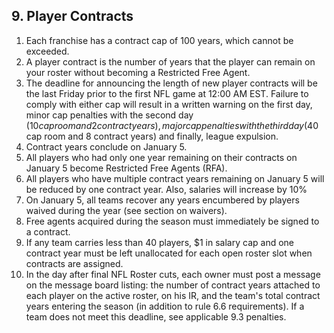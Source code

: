 ## 9. Player Contracts

1. Each franchise has a contract cap of 100 years, which cannot be exceeded.
1. A player contract is the number of years that the player can remain on your roster without becoming a Restricted Free Agent.
1. The deadline for announcing the length of new player contracts will be the last Friday prior to the first NFL game at 12:00 AM EST. Failure to comply with either cap will result in a written warning on the first day, minor cap penalties with the second day ($10 cap room and 2 contract years), major cap penalties with the third day ($40 cap room and 8 contract years) and finally, league expulsion.
1. Contract years conclude on January 5.
1. All players who had only one year remaining on their contracts on January 5 become Restricted Free Agents (RFA).
1. All players who have multiple contract years remaining on January 5 will be reduced by one contract year. Also, salaries will increase by 10%
1. On January 5, all teams recover any years encumbered by players waived during the year (see section on waivers).
1. Free agents acquired during the season must immediately be signed to a contract.
1. If any team carries less than 40 players, $1 in salary cap and one contract year must be left unallocated for each open roster slot when contracts are assigned.
1. In the day after final NFL Roster cuts, each owner must post a message on the message board listing: the number of contract years attached to each player on the active roster, on his IR, and the team's total contract years entering the season (in addition to rule 6.6 requirements). If a team does not meet this deadline, see applicable 9.3 penalties.

